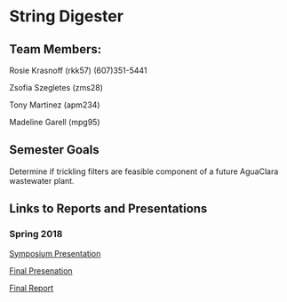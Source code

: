 # String Digester
## Team Members:
Rosie Krasnoff (rkk57)   (607)351-5441

Zsofia Szegletes (zms28)

Tony Martinez (apm234)

Madeline Garell (mpg95)


## Semester Goals
Determine if trickling filters are feasible component of a future AguaClara wastewater plant.

## Links to Reports and Presentations

### Spring 2018
[Symposium Presentation](https://docs.google.com/presentation/d/1XDAWSXDn-Me3OXwePyHjROJxUi_ZhIXyg9vinbaDPxc/edit?usp=sharing)

[Final Presenation](https://docs.google.com/presentation/d/1_vMpeAHLTWiyMqMjaBWWG4nJNSslfR_e8YygcmiFHNs/edit#slide=id.g11134c9c49_0_0)

[Final Report](https://github.com/AguaClara/Trickling-Filter/blob/master/TricklingFilter_Final_Report.md)
